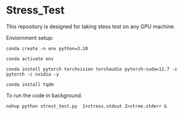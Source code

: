 # Stress_Test
This repository is designed for taking stess test on any  GPU machine.

Enviornment setup:

`conda create -n env python=3.10`

`conda activate env`

`conda install pytorch torchvision torchaudio pytorch-cuda=11.7 -c pytorch -c nvidia -y`

`conda install tqdm`


To run the code in background.

`nohup python strest_test.py  1>stress.stdout 2>stree.stderr &`
